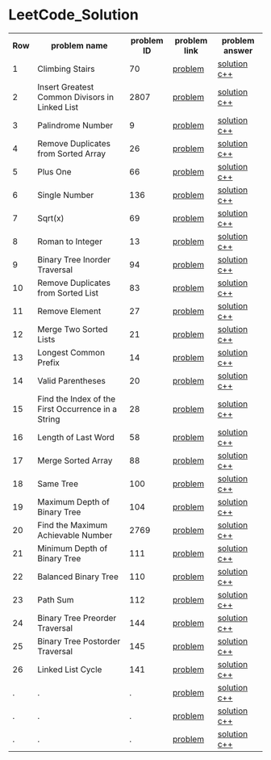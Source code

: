 # LeetCode_Solution

<table>
    <th>
        Row
    </th>
    <th>
        problem name
    </th>
    <th>
        problem ID
    </th>
    <th>
        problem link
    </th>
    <th>
        problem answer
    </th>

<!-- 1 __________________________________________________________________________________________________ -->

<tr>
    <td>
        1
    </td>
    <td>
        Climbing Stairs
    </td>
    <td>
        70
    </td>
    <td>
        <a href="https://leetcode.com/problems/climbing-stairs/" target="_blank">
            problem
        </a>
    </td>
    <td>
        <a href="https://github.com/AI-Cortex/LeetCode_Solution/blob/main/code%20c%2B%2B/Climbing%20Stairs.cpp" target="_blank">
            solution c++
        </a>
    </td>
</tr>

<!-- 2 __________________________________________________________________________________________________ -->

<tr>
    <td>
        2
    </td>
    <td>
        Insert Greatest Common Divisors in Linked List
    </td>
    <td>
        2807
    </td>
    <td>
        <a href="https://leetcode.com/problems/insert-greatest-common-divisors-in-linked-list/" target="_blank">
            problem
        </a>
    </td>
    <td>
        <a href="https://github.com/AI-Cortex/LeetCode_Solution/blob/main/code%20c%2B%2B/Insert%20Greatest%20Common%20Divisors%20in%20Linked%20List.cpp" target="_blank">
            solution c++
        </a>
    </td>
</tr>

<!-- 3 __________________________________________________________________________________________________ -->

<tr>
    <td>
        3
    </td>
    <td>
        Palindrome Number
    </td>
    <td>
        9
    </td>
    <td>
        <a href="https://leetcode.com/problems/palindrome-number/" target="_blank">
            problem
        </a>
    </td>
    <td>
        <a href="https://github.com/AI-Cortex/LeetCode_Solution/blob/main/code%20c%2B%2B/Palindrome%20Number.cpp" target="_blank">
            solution c++
        </a>
    </td>
</tr>

<!-- 4 __________________________________________________________________________________________________ -->

<tr>
    <td>
        4
    </td>
    <td>
        Remove Duplicates from Sorted Array
    </td>
    <td>
        26
    </td>
    <td>
        <a href="https://leetcode.com/problems/remove-duplicates-from-sorted-array/" target="_blank">
            problem
        </a>
    </td>
    <td>
        <a href="https://github.com/AI-Cortex/LeetCode_Solution/blob/main/code%20c%2B%2B/Remove%20Duplicates%20from%20Sorted%20Array.cpp" target="_blank">
            solution c++
        </a>
    </td>
</tr>

<!-- 5 __________________________________________________________________________________________________ -->

<tr>
    <td>
        5
    </td>
    <td>
        Plus One
    </td>
    <td>
        66
    </td>
    <td>
        <a href="https://leetcode.com/problems/plus-one" target="_blank">
            problem
        </a>
    </td>
    <td>
        <a href="https://github.com/AI-Cortex/LeetCode_Solution/blob/main/code%20c%2B%2B/Plus%20One.cpp" target="_blank">
            solution c++
        </a>
    </td>
</tr>

<!-- 6 __________________________________________________________________________________________________ -->

<tr>
    <td>
        6
    </td>
    <td>
        Single Number
    </td>
    <td>
        136
    </td>
    <td>
        <a href="https://leetcode.com/problems/single-number" target="_blank">
            problem
        </a>
    </td>
    <td>
        <a href="https://github.com/AI-Cortex/LeetCode_Solution/blob/main/code%20c%2B%2B/Single%20Number.cpp" target="_blank">
            solution c++
        </a>
    </td>
</tr>

<!-- 7 __________________________________________________________________________________________________ -->

<tr>
    <td>
        7
    </td>
    <td>
        Sqrt(x)
    </td>
    <td>
        69
    </td>
    <td>
        <a href="https://leetcode.com/problems/sqrtx" target="_blank">
            problem
        </a>
    </td>
    <td>
        <a href="https://github.com/AI-Cortex/LeetCode_Solution/blob/main/code%20c%2B%2B/Sqrt%28x%29.cpp" target="_blank">
            solution c++
        </a>
    </td>
</tr>

<!-- 8 __________________________________________________________________________________________________ -->

<tr>
    <td>
        8
    </td>
    <td>
        Roman to Integer
    </td>
    <td>
        13
    </td>
    <td>
        <a href="https://leetcode.com/problems/roman-to-integer/" target="_blank">
            problem
        </a>
    </td>
    <td>
        <a href="https://github.com/AI-Cortex/LeetCode_Solution/blob/main/code%20c%2B%2B/Roman%20to%20Integer.cpp" target="_blank">
            solution c++
        </a>
    </td>
</tr>

<!-- 9 __________________________________________________________________________________________________ -->

<tr>
    <td>
        9
    </td>
    <td>
        Binary Tree Inorder Traversal
    </td>
    <td>
        94
    </td>
    <td>
        <a href="https://leetcode.com/problems/binary-tree-inorder-traversal/" target="_blank">
            problem
        </a>
    </td>
    <td>
        <a href="https://github.com/AI-Cortex/LeetCode_Solution/blob/main/code%20c%2B%2B/Binary%20Tree%20Inorder%20Traversal.cpp" target="_blank">
            solution c++
        </a>
    </td>
</tr>

<!-- 10 __________________________________________________________________________________________________ -->

<tr>
    <td>
        10
    </td>
    <td>
        Remove Duplicates from Sorted List
    </td>
    <td>
        83
    </td>
    <td>
        <a href="https://leetcode.com/problems/remove-duplicates-from-sorted-list/" target="_blank">
            problem
        </a>
    </td>
    <td>
        <a href="https://github.com/AI-Cortex/LeetCode_Solution/blob/main/code%20c%2B%2B/Remove%20Duplicates%20from%20Sorted%20List.cpp" target="_blank">
            solution c++
        </a>
    </td>
</tr>

<!-- 11 __________________________________________________________________________________________________ -->

<tr>
    <td>
        11
    </td>
    <td>
        Remove Element
    </td>
    <td>
        27
    </td>
    <td>
        <a href="https://leetcode.com/problems/remove-element/" target="_blank">
            problem
        </a>
    </td>
    <td>
        <a href="https://github.com/AI-Cortex/LeetCode_Solution/blob/main/code%20c%2B%2B/Remove%20Element.cpp" target="_blank">
            solution c++
        </a>
    </td>
</tr>

<!-- 12 __________________________________________________________________________________________________ -->

<tr>
    <td>
        12
    </td>
    <td>
        Merge Two Sorted Lists
    </td>
    <td>
        21
    </td>
    <td>
        <a href="https://leetcode.com/problems/merge-two-sorted-lists/" target="_blank">
            problem
        </a>
    </td>
    <td>
        <a href="https://github.com/AI-Cortex/LeetCode_Solution/blob/main/code%20c%2B%2B/Merge%20Two%20Sorted%20Lists.cpp" target="_blank">
            solution c++
        </a>
    </td>
</tr>

<!-- 13 __________________________________________________________________________________________________ -->

<tr>
    <td>
        13
    </td>
    <td>
        Longest Common Prefix
    </td>
    <td>
        14
    </td>
    <td>
        <a href="https://leetcode.com/problems/longest-common-prefix/" target="_blank">
            problem
        </a>
    </td>
    <td>
        <a href="https://github.com/AI-Cortex/LeetCode_Solution/blob/main/code%20c%2B%2B/Longest%20Common%20Prefix.cpp" target="_blank">
            solution c++
        </a>
    </td>
</tr>

<!-- 14 __________________________________________________________________________________________________ -->

<tr>
    <td>
        14
    </td>
    <td>
        Valid Parentheses
    </td>
    <td>
        20
    </td>
    <td>
        <a href="https://leetcode.com/problems/valid-parentheses" target="_blank">
            problem
        </a>
    </td>
    <td>
        <a href="https://github.com/AI-Cortex/LeetCode_Solution/blob/main/code%20c%2B%2B/Valid%20Parentheses.cpp" target="_blank">
            solution c++
        </a>
    </td>
</tr>

<!-- 15 __________________________________________________________________________________________________ -->

<tr>
    <td>
        15
    </td>
    <td>
        Find the Index of the First Occurrence in a String
    </td>
    <td>
        28
    </td>
    <td>
        <a href="https://leetcode.com/problems/find-the-index-of-the-first-occurrence-in-a-string/" target="_blank">
            problem
        </a>
    </td>
    <td>
        <a href="https://github.com/AI-Cortex/LeetCode_Solution/blob/main/code%20c%2B%2B/Find%20the%20Index%20of%20the%20First%20Occurrence%20in%20a%20String.cpp" target="_blank">
            solution c++
        </a>
    </td>
</tr>

<!-- 16 __________________________________________________________________________________________________ -->

<tr>
    <td>
        16
    </td>
    <td>
        Length of Last Word
    </td>
    <td>
        58
    </td>
    <td>
        <a href="https://leetcode.com/problems/length-of-last-word/" target="_blank">
            problem
        </a>
    </td>
    <td>
        <a href="https://github.com/AI-Cortex/LeetCode_Solution/blob/main/code%20c%2B%2B/Length%20of%20Last%20Word.cpp" target="_blank">
            solution c++
        </a>
    </td>
</tr>

<!-- 17 __________________________________________________________________________________________________ -->

<tr>
    <td>
        17
    </td>
    <td>
        Merge Sorted Array
    </td>
    <td>
        88
    </td>
    <td>
        <a href="https://leetcode.com/problems/merge-sorted-array/" target="_blank">
            problem
        </a>
    </td>
    <td>
        <a href="https://github.com/AI-Cortex/LeetCode_Solution/blob/main/code%20c%2B%2B/Merge%20Sorted%20Array.cpp" target="_blank">
            solution c++
        </a>
    </td>
</tr>

<!-- 18 __________________________________________________________________________________________________ -->

<tr>
    <td>
        18
    </td>
    <td>
        Same Tree
    </td>
    <td>
        100
    </td>
    <td>
        <a href="https://leetcode.com/problems/same-tree/" target="_blank">
            problem
        </a>
    </td>
    <td>
        <a href="https://github.com/AI-Cortex/LeetCode_Solution/blob/main/code%20c%2B%2B/Same%20Tree.cpp" target="_blank">
            solution c++
        </a>
    </td>
</tr>

<!-- 19 __________________________________________________________________________________________________ -->

<tr>
    <td>
        19
    </td>
    <td>
        Maximum Depth of Binary Tree
    </td>
    <td>
        104
    </td>
    <td>
        <a href="https://leetcode.com/problems/maximum-depth-of-binary-tree/" target="_blank">
            problem
        </a>
    </td>
    <td>
        <a href="https://github.com/AI-Cortex/LeetCode_Solution/blob/main/code%20c%2B%2B/Maximum%20Depth%20of%20Binary%20Tree.cpp" target="_blank">
            solution c++
        </a>
    </td>
</tr>

<!-- 20 __________________________________________________________________________________________________ -->

<tr>
    <td>
        20
    </td>
    <td>
        Find the Maximum Achievable Number
    </td>
    <td>
        2769
    </td>
    <td>
        <a href="https://leetcode.com/problems/find-the-maximum-achievable-number/" target="_blank">
            problem
        </a>
    </td>
    <td>
        <a href="https://github.com/AI-Cortex/LeetCode_Solution/blob/main/code%20c%2B%2B/Find%20the%20Maximum%20Achievable%20Number.cpp" target="_blank">
            solution c++
        </a>
    </td>
</tr>

<!-- 21 __________________________________________________________________________________________________ -->

<tr>
    <td>
        21
    </td>
    <td>
        Minimum Depth of Binary Tree
    </td>
    <td>
        111
    </td>
    <td>
        <a href="https://leetcode.com/problems/minimum-depth-of-binary-tree/" target="_blank">
            problem
        </a>
    </td>
    <td>
        <a href="https://github.com/AI-Cortex/LeetCode_Solution/blob/main/code%20c%2B%2B/Minimum%20Depth%20of%20Binary%20Tree.cpp" target="_blank">
            solution c++
        </a>
    </td>
</tr>

<!-- 22 __________________________________________________________________________________________________ -->

<tr>
    <td>
        22
    </td>
    <td>
        Balanced Binary Tree
    </td>
    <td>
        110
    </td>
    <td>
        <a href="https://leetcode.com/problems/balanced-binary-tree/" target="_blank">
            problem
        </a>
    </td>
    <td>
        <a href="https://github.com/AI-Cortex/LeetCode_Solution/blob/main/code%20c%2B%2B/Balanced%20Binary%20Tree.cpp" target="_blank">
            solution c++
        </a>
    </td>
</tr>

<!-- 23 __________________________________________________________________________________________________ -->

<tr>
    <td>
        23
    </td>
    <td>
        Path Sum
    </td>
    <td>
        112
    </td>
    <td>
        <a href="https://leetcode.com/problems/path-sum/" target="_blank">
            problem
        </a>
    </td>
    <td>
        <a href="https://github.com/AI-Cortex/LeetCode_Solution/blob/main/code%20c%2B%2B/Path%20Sum.cpp" target="_blank">
            solution c++
        </a>
    </td>
</tr>

<!-- 24 __________________________________________________________________________________________________ -->

<tr>
    <td>
        24
    </td>
    <td>
        Binary Tree Preorder Traversal
    </td>
    <td>
        144
    </td>
    <td>
        <a href="https://leetcode.com/problems/binary-tree-preorder-traversal/" target="_blank">
            problem
        </a>
    </td>
    <td>
        <a href="https://github.com/AI-Cortex/LeetCode_Solution/blob/main/code%20c%2B%2B/Binary%20Tree%20Preorder%20Traversal.cpp" target="_blank">
            solution c++
        </a>
    </td>
</tr>

<!-- 25 __________________________________________________________________________________________________ -->

<tr>
    <td>
        25
    </td>
    <td>
        Binary Tree Postorder Traversal
    </td>
    <td>
        145
    </td>
    <td>
        <a href="https://leetcode.com/problems/binary-tree-postorder-traversal/" target="_blank">
            problem
        </a>
    </td>
    <td>
        <a href="https://github.com/AI-Cortex/LeetCode_Solution/blob/main/code%20c%2B%2B/Binary%20Tree%20Postorder%20Traversal.cpp" target="_blank">
            solution c++
        </a>
    </td>
</tr>

<!-- 26 __________________________________________________________________________________________________ -->

<tr>
    <td>
        26
    </td>
    <td>
        Linked List Cycle
    </td>
    <td>
        141
    </td>
    <td>
        <a href="https://leetcode.com/problems/linked-list-cycle/" target="_blank">
            problem
        </a>
    </td>
    <td>
        <a href="https://github.com/AI-Cortex/LeetCode_Solution/blob/main/code%20c%2B%2B/Linked%20List%20Cycle.cpp" target="_blank">
            solution c++
        </a>
    </td>
</tr>

<!-- . __________________________________________________________________________________________________ -->

<tr>
    <td>
        .
    </td>
    <td>
        .
    </td>
    <td>
        .
    </td>
    <td>
        <a href="" target="_blank">
            problem
        </a>
    </td>
    <td>
        <a href="" target="_blank">
            solution c++
        </a>
    </td>
</tr>

<!-- . __________________________________________________________________________________________________ -->

<tr>
    <td>
        .
    </td>
    <td>
        .
    </td>
    <td>
        .
    </td>
    <td>
        <a href="" target="_blank">
            problem
        </a>
    </td>
    <td>
        <a href="" target="_blank">
            solution c++
        </a>
    </td>
</tr>

<!-- . __________________________________________________________________________________________________ -->

<tr>
    <td>
        .
    </td>
    <td>
        .
    </td>
    <td>
        .
    </td>
    <td>
        <a href="" target="_blank">
            problem
        </a>
    </td>
    <td>
        <a href="" target="_blank">
            solution c++
        </a>
    </td>
</tr>

</table>
